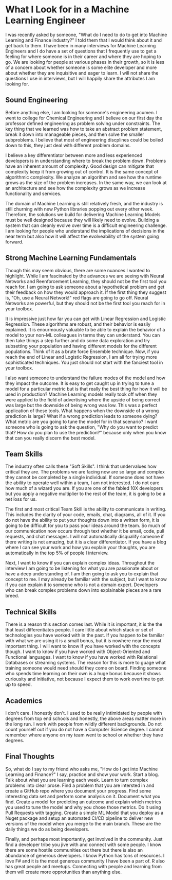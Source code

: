 # What I Look for in a Machine Learning Engineer


I was recently asked by someone, "What do I need to do to get into Machine Learning and Finance industry?" I told them that I would think about it and get back to them. I have been in many interviews for Machine Learning Engineers and I do have a set of questions that I frequently use to get a feeling for where someone is in their career and where they are hoping to go. We are looking for people at various phases in their growth, so it is less of a concern about whether someone is some elite developer and more about whether they are inquisitive and eager to learn. I will not share the questions I use in interviews, but I will happily share the attributes I am looking for.

## Sound Engineering

Before anything else, I am looking for someone's engineering acumen. I went to college for Chemical Engineering and I believe on our first day the professor defined engineering as problem solving under constraints. The key thing that we learned was how to take an abstract problem statement, break it down into manageable pieces, and then solve the smaller subproblems. I believe that most of engineering discplines could be boiled down to this, they just deal with different problem domains.

I believe a key differentiator between more and less experienced developers is in understanding where to break the problem down. Problems have an inherent amount of complexity. Good design can mitigate that complexity keep it from growing out of control. It is the same concept of algorithmic complexity. We analyze an algorithm and see how the runtime grows as the size of the problem increases. In the same way, we can look at an architecture and see how the complexity grows as we increase functionality and services.

The domain of Machine Learning is still relatively fresh, and the industry is still churning with new Python libraries popping out every other week. Therefore, the solutions we build for delivering Machine Learning Models must be well designed because they will likely need to evolve. Building a system that can cleanly evolve over time is a difficult engineering challenge. I am looking for people who understand the implications of decisions in the near term but also how it will affect the evolveability of the system going forward.

## Strong Machine Learning Fundamentals

Though this may seem obvious, there are some nuances I wanted to highlight. While I am fascinated by the advances we are seeing with Neural Networks and Reenforcement Learning, they should not be the first tool you reach for. I am going to ask someone about a hypothetical problem and get their feedback on how they would approach it. If the first thing they suggest is, "Oh, use a Neural Network!" red flags are going to go off. Neural Networks are powerful, but they should not be the first tool you reach for in your toolbox.

It is impressive just how far you can get with Linear Regression and Logistic Regression. These algorithms are robust, and their behavior is easily explained. It is enourmously valuable to be able to explain the behavior of a model to your non-ML colleagues in terms they can understand. You can then take things a step further and do some data exploration and try subsetting your population and having different models for the different populations. Think of it as a brute force Ensemble technique. Now, if you reach the end of Linear and Logistic Regression, I am all for trying more sophisticated techniques. You just should not start with the fanciest tool in your toolbox.

I also want someone to understand the failure modes of the model and how they impact the outcome. It is easy to get caught up in trying to tune a model for a particular metric but is that really the best thing for how it will be used in production? Machine Learning models really took off when they were applied to the field of advertising where the upside of being correct was large but the downside of being wrong was low. This was a perfect application of these tools. What happens when the downside of a wrong prediction is large? What if a wrong prediction leads to someone dying? What metric are you going to tune the model for in that scenario? I want someone who is going to ask the question, "Why do you want to predict that? How do you plan to use the prediction?" because only when you know that can you really discern the best model.

## Team Skills

The industry often calls these "Soft Skills". I think that undervalues how critical they are. The problems we are facing now are so large and complex they cannot be completed by a single individual. If someone does not have the ability to operate well within a team, I am not interested. I do not care how much of a wizard you are. If you are one of the fabled 10X developers but you apply a negative multiplier to the rest of the team, it is going to be a net loss for us.

The first and most critical Team Skill is the ability to communicate in writing. This includes the clarity of your code, emails, chat, diagrams, all of it. If you do not have the ability to put your thoughts down into a written form, it is going to be difficult for you to pass your ideas around the team. So much of our communication now occurs through text whether it be email, code, pull requests, and chat messages. I will not automatically disqualify someone if there writing is not amazing, but it is a clear differentiator. If you have a blog where I can see your work and how you explain your thoughts, you are automatically in the top 5% of people I interview.

Next, I want to know if you can explain complex ideas. Throughout the interview I am going to be listening for what you are passionate about or have a deep understanding of. I am then going to ask you to explain that concept to me. I may already be familiar with the subject, but I want to know if you can explain it to someone who is not a domain expert. Developers who can break complex problems down into explainable pieces are a rare breed.

## Technical Skills

There is a reason this section comes last. While it is important, it is the the that least differentiates people. I care little about which stack or set of technologies you have worked with in the past. If you happen to be familiar with what we are using it is a small bonus, but it is nowhere near the most important thing. I will want to know if you have worked with the concepts though. I want to know if you have worked with Object-Oriented and Functional languages. I want to know if you have worked with Relational Databases or streaming systems. The reason for this is more to guage what training someone would need should they come on board. Finding someone who spends time learning on their own is a huge bonus because it shows curiousity and initiative, not because I expect them to work overtime to get up to speed.

## Academics

I don't care. I honestly don't. I used to be really intimidated by people with degrees from top end schools and honestly, the above areas matter more in the long run. I work with people from wildly different backgrounds. Do not count yourself out if you do not have a Computer Science degree. I cannot remember where anyone on my team went to school or whether they have degrees.

## Final Thoughts

So, what do I say to my friend who asks me, "How do I get into Machine Learning and Finance?" I say, practice and show your work. Start a blog. Talk about what you are learning each week. Learn to turn complex problems into clear prose. Find a problem that you are intersted in and create a GitHub repo where you document your progress. Find some interesting data set and perform some analysis on it. Document what you find. Create a model for predicting an outcome and explain which metrics you used to tune the model and why you chose those metrics. Do it using Pull Requests with tagging. Create a simple ML Model that you deploy as a Nuget package and setup an automated CI/CD pipeline to deliver new versions of the model when you merge to the main branch. These are the daily things we do as being developers.

Finally, and perhaps most importantly, get involved in the community. Just find a developer tribe you jive with and connect with some people. I know there are some hostile communities out there but there is also an abundance of generous developers. I know Python has tons of resources. I love F# and it is the most generous community I have been a part of. R also has great people and meetups. Connecting with people and learning from them will create more opprotunities than anything else.

